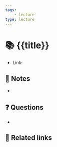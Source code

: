 ```yaml
---
tags:
	- lecture
type: lecture
---
```


# 📚 {{title}} 

- Link: 
## 📝 Notes
- 

## ❓ Questions
- 

## 🔗 Related links
